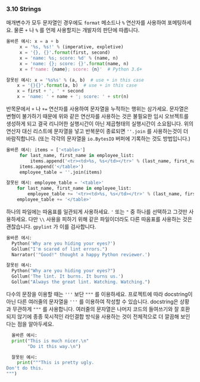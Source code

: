 <a id="s3.10-strings"></a>
<a id="strings"></a>
### 3.10 Strings

매개변수가 모두 문자열인 경우에도 `format` 메소드나 `%` 연산자를 사용하여 포메팅하세요.
물론 `+` 나 `%` 를 언제 사용할지는 개발자의 판단에 따릅니다.

```python
올바른 예시: x = a + b
     x = '%s, %s!' % (imperative, expletive)
     x = '{}, {}'.format(first, second)
     x = 'name: %s; score: %d' % (name, n)
     x = 'name: {}; score: {}'.format(name, n)
     x = f'name: {name}; score: {n}'  # Python 3.6+
```

```python
잘못된 예시: x = '%s%s' % (a, b)  # use + in this case
    x = '{}{}'.format(a, b)  # use + in this case
    x = first + ', ' + second
    x = 'name: ' + name + '; score: ' + str(n)
```

반목문에서 `+` 나 `+=` 연산자를 사용하여 문자열을 누적하는 행위는 삼가세요.
문자열은 변형이 불가하기 때문에 위와 같은 연산자를 사용하는 것은 불필요한 임시 오브젝트를 생성하게 되고
결국 리니어한 실행시간이 아닌 제곱형태의 실행시간이 소요됩니다.
위의 연산자 대신 리스트에 문자열을 넣고 반복문이 종료되면 `''.join` 를 사용하는것이 더 바람직합니다.
(또는 각각의 문자열을 `io.BytesIO` 버퍼에 기록하는 것도 방법입니다.)

```python
올바른 예시: items = ['<table>']
     for last_name, first_name in employee_list:
         items.append('<tr><td>%s, %s</td></tr>' % (last_name, first_name))
     items.append('</table>')
     employee_table = ''.join(items)
```

```python
잘못된 예시: employee_table = '<table>'
    for last_name, first_name in employee_list:
        employee_table += '<tr><td>%s, %s</td></tr>' % (last_name, first_name)
    employee_table += '</table>'
```

하나의 파일에는 따옴표를 일관되게 사용하세요. `'` 또는 `"` 중 하나를 선택하고 그것만 사용하세요.
다만 `\\` 사용을 피하기 위해 같은 파일이더라도 다른 따옴표를 사용하는 것은 괜찮습니다. `gpylint` 가 이를 검사합니다.

```python
올바른 에시:
  Python('Why are you hiding your eyes?')
  Gollum("I'm scared of lint errors.")
  Narrator('"Good!" thought a happy Python reviewer.')
```

```python
잘못된 예시:
  Python("Why are you hiding your eyes?")
  Gollum('The lint. It burns. It burns us.')
  Gollum("Always the great lint. Watching. Watching.")
```

다수의 문장을 이용할 때는 `'''` 보단 `"""` 를 이용하세요. 
프로젝트에 따라 docstring이 아닌 다른 여러줄의 문자열을 `'''` 를 이용하여 작성할 수 있습니다.
docstring은 상황과 무관하게 `"""` 를 사용합니다.
여러줄의 문자열은 나머지 코드의 들여쓰기와 잘 호환되지 않기에 
종종 묵시적인 라인결합 방식을 사용하는 것이 전체적으로 더 깔끔해 보인다는 점을 알아두세요.  

```python
  올바른 예시:
  print("This is much nicer.\n"
        "Do it this way.\n")
```

```python
  잘못된 예시:
    print("""This is pretty ugly.
Don't do this.
""")
```

